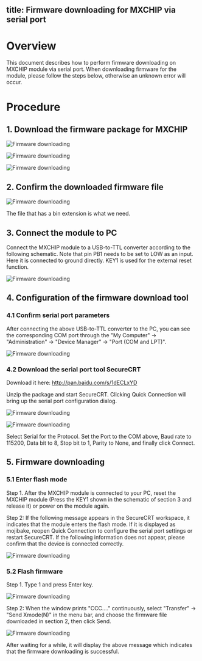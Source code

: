 title: Firmware downloading for MXCHIP via serial port
---

# Overview

This document describes how to perform firmware downloading on MXCHIP module via serial port. When downloading firmware for the module, please follow the steps below, otherwise an unknown error will occur.

# Procedure

## 1. Download the firmware package for MXCHIP

![Firmware downloading](../../../../assets/en-us/DeviceDev/debug/MXCHP/11.png)

![Firmware downloading](../../../../assets/en-us/DeviceDev/debug/MXCHP/12.png)

![Firmware downloading](../../../../assets/en-us/DeviceDev/debug/MXCHP/13.png)
 
## 2. Confirm the downloaded firmware file

![Firmware downloading](../../../../assets/en-us/DeviceDev/debug/MXCHP/14.png)

The file that has a bin extension is what we need.

## 3. Connect the module to PC

Connect the MXCHIP module to a USB-to-TTL converter according to the following schematic. Note that pin PB1 needs to be set to LOW as an input. Here it is connected to ground directly. KEY1 is used for the external reset function.

![Firmware downloading](../../../../assets/en-us/DeviceDev/debug/MXCHP/15.png)

## 4. Configuration of the firmware download tool

### 4.1 Confirm serial port parameters

After connecting the above USB-to-TTL converter to the PC, you can see the corresponding COM port through the "My Computer" -> "Administration" -> "Device Manager" -> "Port (COM and LPT)".

![Firmware downloading](../../../../assets/en-us/DeviceDev/debug/MXCHP/16.png)
 
### 4.2 Download the serial port tool SecureCRT

Download it here: http://pan.baidu.com/s/1dECLxYD

Unzip the package and start SecureCRT. Clicking Quick Connection will bring up the serial port configuration dialog.

![Firmware downloading](../../../../assets/en-us/DeviceDev/debug/MXCHP/17.png)

![Firmware downloading](../../../../assets/en-us/DeviceDev/debug/MXCHP/18.png)
 
Select Serial for the Protocol. Set the Port to the COM above, Baud rate to 115200, Data bit to 8, Stop bit to 1, Parity to None, and finally click Connect.

## 5. Firmware downloading

### 5.1 Enter flash mode

Step 1. After the MXCHIP module is connected to your PC, reset the MXCHIP module (Press the KEY1 shown in the schematic of section 3 and release it) or power on the module again.

Step 2: If the following message appears in the SecureCRT workspace, it indicates that the module enters the flash mode. If it is displayed as mojibake, reopen Quick Connection to configure the serial port settings or restart SecureCRT. If the following information does not appear, please confirm that the device is connected correctly.

![Firmware downloading](../../../../assets/en-us/DeviceDev/debug/MXCHP/19.png)

### 5.2 Flash firmware

Step 1. Type 1 and press Enter key.

![Firmware downloading](../../../../assets/en-us/DeviceDev/debug/MXCHP/20.png)

Step 2: When the window prints "CCC...." continuously, select "Transfer" -> "Send Xmode(N)" in the menu bar, and choose the firmware file downloaded in section 2, then click Send.

![Firmware downloading](../../../../assets/en-us/DeviceDev/debug/MXCHP/21.png)

After waiting for a while, it will display the above message which indicates that the firmware downloading is successful.
